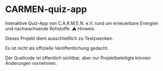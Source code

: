 # CARMEN-quiz-app
Interaktive Quiz-App von C.A.R.M.E.N. e.V. rund um erneuerbare Energien und nachwachsende Rohstoffe. 
⚠️ Hinweis

Dieses Projekt dient ausschließlich zu Testzwecken.

Es ist nicht als offizielle Veröffentlichung gedacht.

Der Quellcode ist öffentlich sichtbar, aber nur Projektbeteiligte können Änderungen vornehmen.
